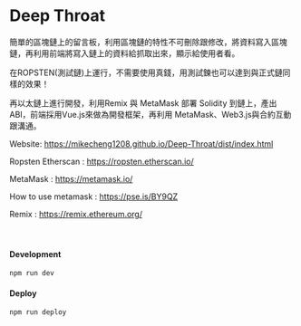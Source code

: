 # Deep Throat
簡單的區塊鏈上的留言板，利用區塊鏈的特性不可刪除跟修改，將資料寫入區塊鏈，再利用前端將寫入鏈上的資料給抓取出來，顯示給使用者看。

在ROPSTEN(測試鏈)上運行，不需要使用真錢，用測試鍊也可以達到與正式鏈同樣的效果！

再以太鏈上進行開發，利用Remix 與 MetaMask 部署 Solidity 到鏈上，產出ABI，前端採用Vue.js來做為開發框架，再利用 MetaMask、Web3.js與合約互動跟溝通。

Website: https://mikecheng1208.github.io/Deep-Throat/dist/index.html

Ropsten Etherscan : https://ropsten.etherscan.io/

MetaMask : https://metamask.io/

How to use metamask : https://pse.is/BY9QZ

Remix : https://remix.ethereum.org/
<br/>
<br/>
<br/>

#### Development
```
npm run dev
```
#### Deploy
```
npm run deploy
```
